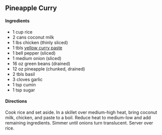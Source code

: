## Pineapple Curry

#### Ingredients

* 1 cup rice
* 2 cans coconut milk
* 1 lbs chicken (thinly sliced)
* 1 tbls [yellow curry paste](../sauce/yellowCurryPaste.md)
* 1 bell pepper (sliced)
* 1 medium onion (sliced)
* 16 oz green beans (drained)
* 12 oz pineapple (chunked, drained)
* 2 tbls basil
* 3 cloves garlic
* 1 tsp cumin
* 1 tsp sugar

#### Directions

Cook rice and set aside.
In a skillet over medium-high heat, bring coconut milk, chicken, and paste to a boil.
Reduce heat to medium-low and add remaining ingredients.
Simmer until onions turn translucent.
Server over rice.
